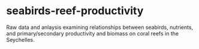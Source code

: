 # seabirds-reef-productivity
 Raw data and anlaysis examining relationships between seabirds, nutrients, and primary/secondary productivity and biomass on coral reefs in the Seychelles. 
